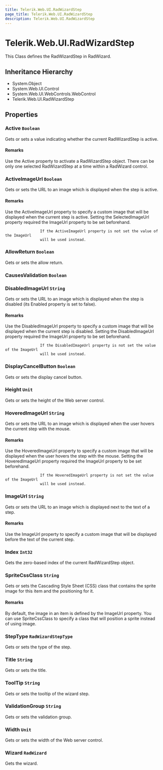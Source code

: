 ```yaml
---
title: Telerik.Web.UI.RadWizardStep
page_title: Telerik.Web.UI.RadWizardStep
description: Telerik.Web.UI.RadWizardStep
---
```


# Telerik.Web.UI.RadWizardStep

This Class defines the RadWizardStep in RadWizard.

## Inheritance Hierarchy

* System.Object
* System.Web.UI.Control
* System.Web.UI.WebControls.WebControl
* Telerik.Web.UI.RadWizardStep

## Properties

###  Active `Boolean`

Gets or sets a value indicating whether the current RadWizardStep is active.

#### Remarks
Use the Active property to activate a RadWizardStep object. There can be only one selected
            	RadWizardStep at a time within a RadWizard control.

###  ActiveImageUrl `Boolean`

Gets or sets the URL to an image which is displayed when the step is active.

#### Remarks
Use the ActiveImageUrl property to specify a custom image that will be
            		displayed when the current step is active. Setting the SelectedImageUrl
            		property required the ImageUrl property to be set beforehand. 
            	
            		If the ActiveImageUrl property is not set the value of the ImageUrl 
            		will be used instead.

###  AllowReturn `Boolean`

Gets or sets the allow return.

###  CausesValidation `Boolean`

###  DisabledImageUrl `String`

Gets or sets the URL to an image which is displayed when the step is disabled 
            	(its Enabled property is set to false).

#### Remarks
Use the DisabledImageUrl property to specify a custom image that will be
            		displayed when the current step is disabled. Setting the DisabledImageUrl
            		property required the ImageUrl property to be set beforehand. 
            	
            		If the DisabledImageUrl property is not set the value of the ImageUrl 
            		will be used instead.

###  DisplayCancelButton `Boolean`

Gets or sets the display cancel button.

###  Height `Unit`

Gets or sets the height of the Web server control.

###  HoveredImageUrl `String`

Gets or sets the URL to an image which is displayed when the 
            	user hovers the current step with the mouse.

#### Remarks
Use the HoveredImageUrl property to specify a custom image that will be
            		displayed when the user hovers the step with the mouse. Setting the HoveredImageUrl
            		property required the ImageUrl property to be set beforehand. 
            	
            		If the HoveredImageUrl property is not set the value of the ImageUrl 
            		will be used instead.

###  ImageUrl `String`

Gets or sets the URL to an image which is displayed next to the text of a step.

#### Remarks
Use the ImageUrl property to specify a custom image that will be
            	displayed before the text of the current step.

###  Index `Int32`

Gets the zero-based index of the current RadWizardStep object.

###  SpriteCssClass `String`

Gets or sets the Cascading Style Sheet (CSS) class
            that contains the sprite image for this item and the positioning for it.

#### Remarks
By default, the image in an item is defined by the ImageUrl property.
            You can use SpriteCssClass to specify a class that will position a sprite
            instead of using image.

###  StepType `RadWizardStepType`

Gets or sets the type of the step.

###  Title `String`

Gets or sets the title.

###  ToolTip `String`

Gets or sets the tooltip of the wizard step.

###  ValidationGroup `String`

Gets or sets the validation group.

###  Width `Unit`

Gets or sets the width of the Web server control.

###  Wizard `RadWizard`

Gets the wizard.


